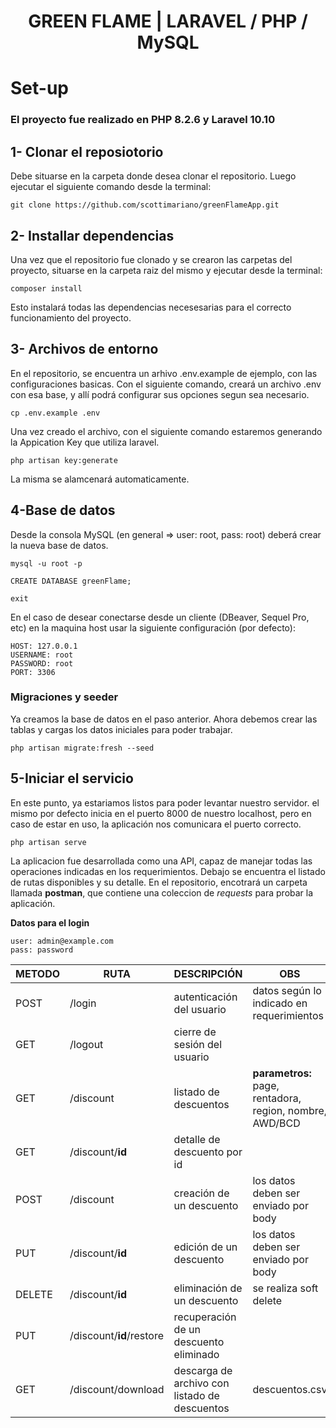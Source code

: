 <H1 align="center">GREEN FLAME | LARAVEL / PHP / MySQL</p>



# Set-up
### El proyecto fue realizado en __PHP 8.2.6__ y __Laravel 10.10__


## __1- Clonar el reposiotorio__

Debe situarse en la carpeta donde desea clonar el repositorio.
Luego ejecutar el siguiente comando desde la terminal:

```
git clone https://github.com/scottimariano/greenFlameApp.git
```

## __2- Installar dependencias__

Una vez que el repositorio fue clonado y se crearon las carpetas del proyecto, situarse en la carpeta raiz del mismo y ejecutar desde la terminal:
```
composer install
```
Esto instalará todas las dependencias necesesarias para el correcto funcionamiento del proyecto.

## __3- Archivos de entorno__
En el repositorio, se encuentra un arhivo .env.example de ejemplo, con las configuraciones basicas.
Con el siguiente comando, creará un archivo .env con esa base, y allí podrá configurar sus opciones segun sea necesario.
```
cp .env.example .env
```

Una vez creado el archivo, con el siguiente comando estaremos generando la Appication Key que utiliza laravel.
```
php artisan key:generate
```
La misma se alamcenará automaticamente.

## __4-Base de datos__

Desde la consola MySQL (en general => user: root, pass: root) deberá crear la nueva base de datos.
```
mysql -u root -p

CREATE DATABASE greenFlame;

exit
```

En el caso de desear conectarse desde un cliente (DBeaver, Sequel Pro, etc) en la maquina host usar la siguiente configuración (por defecto):

```
HOST: 127.0.0.1
USERNAME: root
PASSWORD: root
PORT: 3306
```
### __Migraciones y seeder__
Ya creamos la base de datos en el paso anterior. Ahora debemos crear las tablas y cargas los datos iniciales para poder trabajar.
```
php artisan migrate:fresh --seed
```

## __5-Iniciar el servicio__
En este punto, ya estariamos listos para poder levantar nuestro servidor.
el mismo por defecto inicia en el puerto 8000 de nuestro localhost, pero en caso de estar en uso, la aplicación nos comunicara el puerto correcto.
```
php artisan serve
```


La aplicacion fue desarrollada como una API, capaz de manejar todas las operaciones indicadas en los requerimientos.
Debajo se encuentra el listado de rutas disponibles y su detalle.
En el repositorio, encotrará un carpeta llamada __postman__, que contiene una coleccion de *requests* para probar la aplicación.

__Datos para el login__
```
user: admin@example.com
pass: password
```


| METODO | RUTA | DESCRIPCIÓN | OBS
|---|---|---|---|
| POST | /login | autenticación del usuario | datos según lo indicado en requerimientos
| GET | /logout | cierre de sesión del usuario | 
| GET | /discount | listado de descuentos | __parametros:__ page, rentadora, region, nombre, AWD/BCD
| GET | /discount/__id__ | detalle de descuento por id | 
| POST | /discount | creación de un descuento | los datos deben ser enviado por body
| PUT | /discount/__id__ | edición de un descuento | los datos deben ser enviado por body
| DELETE | /discount/__id__ | eliminación de un descuento | se realiza soft delete
| PUT | /discount/__id__/restore | recuperación de un descuento eliminado | 
| GET | /discount/download | descarga de archivo con listado de descuentos | descuentos.csv

